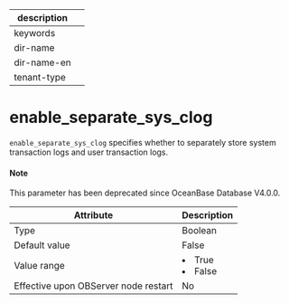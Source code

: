 | description ||
|---|---|
| keywords ||
| dir-name ||
| dir-name-en ||
| tenant-type ||

enable_separate_sys_clog
=============================================

`enable_separate_sys_clog` specifies whether to separately store system transaction logs and user transaction logs.


<main id="notice" type='explain'>
  <h4>Note</h4>
  <p>This parameter has been deprecated since OceanBase Database V4.0.0. </p>
</main>

| **Attribute** | **Description** |
|------------------|--------------------------------------------------------------------------------------------------------|
| Type | Boolean |
| Default value | False |
| Value range | </li><li> True   </li><li> False |
| Effective upon OBServer node restart | No |



